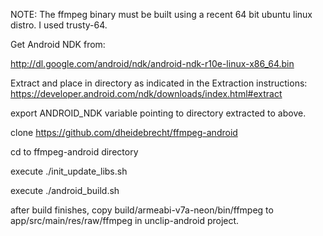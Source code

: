 NOTE: The ffmpeg binary must be built using a recent 64 bit ubuntu linux distro. I used trusty-64.

Get Android NDK from:

http://dl.google.com/android/ndk/android-ndk-r10e-linux-x86_64.bin

Extract and place in directory as indicated in the Extraction instructions: https://developer.android.com/ndk/downloads/index.html#extract

export ANDROID_NDK variable pointing to directory extracted to above.

clone https://github.com/dheidebrecht/ffmpeg-android

cd to ffmpeg-android directory

execute ./init_update_libs.sh

execute ./android_build.sh

after build finishes, copy build/armeabi-v7a-neon/bin/ffmpeg to app/src/main/res/raw/ffmpeg in unclip-android project.
